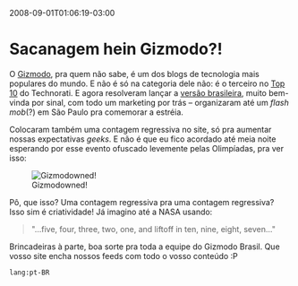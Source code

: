 2008-09-01T01:06:19-03:00
# Sacanagem hein Gizmodo?!

O [Gizmodo](http://gizmodo.com/), pra quem não sabe, é um dos blogs de tecnologia mais populares do mundo. E não é só na categoria dele não: é o terceiro no [Top 10](http://technorati.com/pop/blogs/) do Technorati. E agora resolveram lançar a [versão brasileira](http://www.gizmodo.com.br/), muito bem-vinda por sinal, com todo um marketing por trás – organizaram até um _flash mob_(?) em São Paulo pra comemorar a estréia.

Colocaram também uma contagem regressiva no site, só pra aumentar nossas expectativas _geeks_. E não é que eu fico acordado até meia noite esperando por esse evento ofuscado levemente pelas Olimpíadas, pra ver isso:

<figure>
  <img src="/img/gizmodowned.png" alt="Gizmodowned!" />
  <figcaption>Gizmodowned!</figcaption>
</figure>

Pô, que isso? Uma contagem regressiva pra uma contagem regressiva? Isso sim é criatividade! Já imagino até a NASA usando:

> "...five, four, three, two, one, and liftoff in ten, nine, eight, seven..."

Brincadeiras à parte, boa sorte pra toda a equipe do Gizmodo Brasil. Que vosso site encha nossos feeds com todo o vosso conteúdo :P

`lang:pt-BR`

